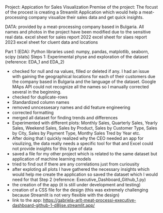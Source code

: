 Project: Appication for Sales Visualization
Premise of the project:
The focust of the procest is creating a Streamlit Application which would help a meat-processing company visualize their sales data and get quick insights.

DATA:
provided by a meat-processing company based in Bulgaria. All names and photos in the project have been modified due to the sensitive real data.
excel sheet for sales report 2022
excel sheet for slaes report 2023
excel sheet for cluent data and locations


Part 1 (EDA):
Python libraries used: numpy, pandas, matplotlib, seaborn, scipy (stats)
Steps 1: Experimental physe and exploration of the dataset (reference: EDA_1 and EDA_2)
 + checked for null and na values, filled or deleted if any. I had an issue with gaining the geographical locations for each of their customers due the company based in Bulgaria and the language of the dataset. Google MAps API could not recognize all the names so I manually corrected several in the beginning.
 + checked for duplicate-rows
 + Standardized column names
 + removed unncessesary names and did feature engineering
 + corrected formatting
 + merged all dataset for finding trends and differences
 + Experimented with different plots: Monthly Sales, Quarterly Sales, Yearly Sales, Weekend Sales, Sales by Product, Sales by Customer Type, Sales by City, Sales by Payment Type, Monthy Sales Tred by Year etc.
 + After doing that I quickly realized why the CEO needed an app for visulizing, the data really needs a specific tool for that and Excel could not provide insights for this type of data
 + saved a file for my other project which is related to the same dataset but application of machine learning models
 + tried to find out if there are any correlations just from curiousity
 + after exploting all plots I have gathered the necessary insights which would help me create the application so saved the dataset which I would need for that
Step 2 (reference: Executive_Dashboard_Github_1.py)
 + the creation of the app (it is still under development and testing)
 + creation of a CSS file for the design (this was extremely challenging because Streamlit is not very flexible with the design)
 + link to the app: https://gabriela-arlt-meat-processi-executive-dashboard-github-1-d8ljse.streamlit.app/
